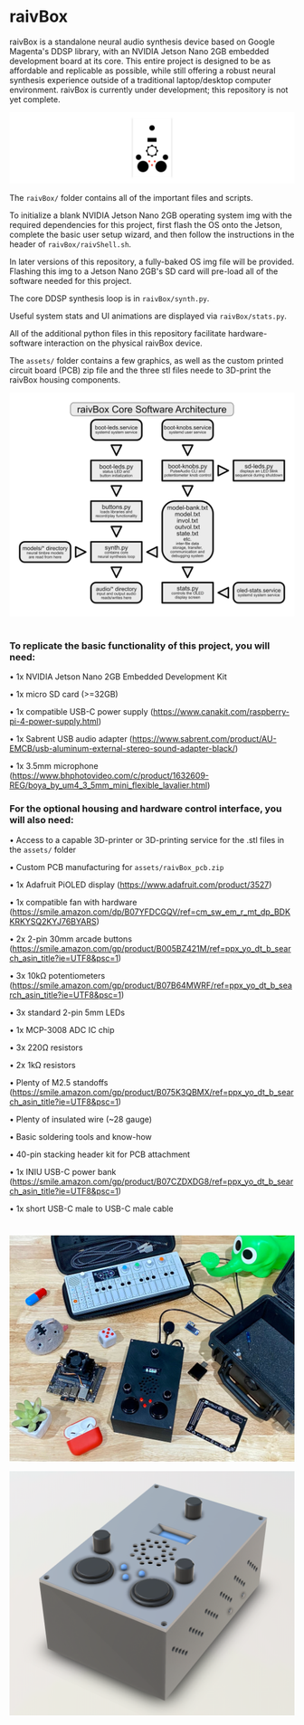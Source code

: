 # raivBox

raivBox is a standalone neural audio synthesis device based on Google Magenta's DDSP library, with an NVIDIA Jetson Nano 2GB embedded development board at its core. This entire project is designed to be as affordable and replicable as possible, while still offering a robust neural synthesis experience outside of a traditional laptop/desktop computer environment. raivBox is currently under development; this repository is not yet complete.

![raivBox logo](https://github.com/jacktipper/raivBox/blob/main/assets/raivBox_logo.png)

The `raivBox/` folder contains all of the important files and scripts.

To initialize a blank NVIDIA Jetson Nano 2GB operating system img with the required dependencies for this project, first flash the OS onto the Jetson, complete the basic user setup wizard, and then follow the instructions in the header of `raivBox/raivShell.sh`.

In later versions of this repository, a fully-baked OS img file will be provided. Flashing this img to a Jetson Nano 2GB's SD card will pre-load all of the software needed for this project.

The core DDSP synthesis loop is in `raivBox/synth.py`.

Useful system stats and UI animations are displayed via `raivBox/stats.py`.

All of the additional python files in this repository facilitate hardware-software interaction on the physical raivBox device.

The `assets/` folder contains a few graphics, as well as the custom printed circuit board (PCB) zip file and the three stl files neede to 3D-print the raivBox housing components.

![raivBox software architecture](https://github.com/jacktipper/raivBox/blob/main/assets/raivBox_arch.png)

#

### To replicate the basic functionality of this project, you will need:

• 1x NVIDIA Jetson Nano 2GB Embedded Development Kit

• 1x micro SD card (>=32GB)

• 1x compatible USB-C power supply (https://www.canakit.com/raspberry-pi-4-power-supply.html)

• 1x Sabrent USB audio adapter (https://www.sabrent.com/product/AU-EMCB/usb-aluminum-external-stereo-sound-adapter-black/)

• 1x 3.5mm microphone (https://www.bhphotovideo.com/c/product/1632609-REG/boya_by_um4_3_5mm_mini_flexible_lavalier.html)


### For the optional housing and hardware control interface, you will also need:

• Access to a capable 3D-printer or 3D-printing service for the .stl files in the `assets/` folder

• Custom PCB manufacturing for `assets/raivBox_pcb.zip`

• 1x Adafruit PiOLED display (https://www.adafruit.com/product/3527)

• 1x compatible fan with hardware (https://smile.amazon.com/dp/B07YFDCGQV/ref=cm_sw_em_r_mt_dp_BDKKRKYSQ2KYJ76BYARS)

• 2x 2-pin 30mm arcade buttons (https://smile.amazon.com/gp/product/B005BZ421M/ref=ppx_yo_dt_b_search_asin_title?ie=UTF8&psc=1)

• 3x 10kΩ potentiometers (https://smile.amazon.com/gp/product/B07B64MWRF/ref=ppx_yo_dt_b_search_asin_title?ie=UTF8&psc=1)

• 3x standard 2-pin 5mm LEDs

• 1x MCP-3008 ADC IC chip

• 3x 220Ω resistors

• 2x 1kΩ resistors

• Plenty of M2.5 standoffs (https://smile.amazon.com/gp/product/B075K3QBMX/ref=ppx_yo_dt_b_search_asin_title?ie=UTF8&psc=1)

• Plenty of insulated wire (~28 gauge)

• Basic soldering tools and know-how

• 40-pin stacking header kit for PCB attachment

• 1x INIU USB-C power bank (https://smile.amazon.com/gp/product/B07CZDXDG8/ref=ppx_yo_dt_b_search_asin_title?ie=UTF8&psc=1)

• 1x short USB-C male to USB-C male cable


#

![raivBox product](https://github.com/jacktipper/raivBox/blob/main/assets/raivBox_product.jpeg)

![raivBox render](https://github.com/jacktipper/raivBox/blob/main/assets/raivBox_render.png)

